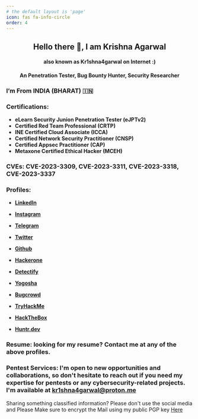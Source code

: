 ```yaml
---
# the default layout is 'page'
icon: fas fa-info-circle
order: 4
---
```

<base target="_blank"> 

## **<center> Hello there 👋, I am Krishna Agarwal </center>**
#### <center> also known as Kr1shna4garwal on Internet :) </center>
#### <center> An Penetration Tester, Bug Bounty Hunter, Security Researcher </center>

### I’m From **INDIA (BHARAT) 🇮🇳**

### Certifications: 
- **eLearn Security Junion Penetration Tester (eJPTv2)**
- **Certified Red Team Professional (CRTP)**
- **INE Certified Cloud Associate (ICCA)**
- **Certified Network Security Practitioner (CNSP)**
- **Certified Appsec Practitioner (CAP)**
- **Metaxone Certified Ethical Hacker (MCEH)**

### CVEs: **CVE-2023-3309**, **CVE-2023-3311**, **CVE-2023-3318**, **CVE-2023-3337**

### Profiles:
- [**LinkedIn**](https://www.linkedin.com/in/kr1shna4garwal)
- [**Instagram**](https://www.instagram.com/krishnaagarwal_in)
- [**Telegram**](https://telegram.me/kr1shna4garwal)
- [**Twitter**](https://twitter.com/Kr1shna4garwal)
- [**Github**](https://github.com/kr1shna4garwal)

- [**Hackerone**](https://hackerone.com/kr1shna4garwal)
- [**Detectify**](https://cs.detectify.com/profile/kr1shna4garwal)
- [**Yogosha**](http://app.yogosha.com/r/kr1shna4garwal)
- [**Bugcrowd**](https://bugcrowd.com/kr1shna4garwal)
- [**TryHackMe**](https://tryhackme.com/p/Kr1shna4garwal)
- [**HackTheBox**](https://app.hackthebox.com/profile/685392)
- [**Huntr.dev**](https://huntr.dev/users/kr1shna4garwal)


### Resume: looking for my resume? Contact me at any of the above profiles.

### Pentest Services: I'm open to new opportunities and collaborations, so don't hesitate to reach out if you need my expertise for pentests or any cybersecurity-related projects. I'm available at <a href="mailto:kr1shna4garwal@proton.me">kr1shna4garwal@proton.me</a>

Sharing something classified information? Please don't use the social media and Please Make sure to encrypt the Mail using my public PGP key <a href="https://raw.githubusercontent.com/Kr1shna4garwal/kr1shna4garwal.github.io/main/_media/kr1shna4garwal.asc">Here</a>
